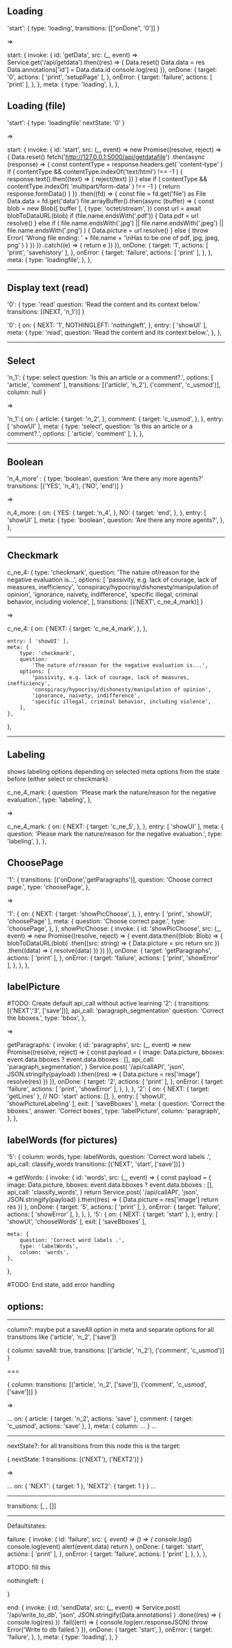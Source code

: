 
Loading
--------------------------------------------------

'start': {
    type: 'loading',
    transitions: [["onDone", '0']]
}

=>

start: {
    invoke: {
        id: 'getData',
        src: (_, event) =>
            Service.get('/api/getdata').then((res) => {
                Data.reset()
                Data.data = res
                Data.annotations['id'] = Data.data.id
                console.log(res)
            }),
        onDone: {
            target: '0',
            actions: [ 'print', 'setupPage' ],
        },
        onError: {
            target: 'failure',
            actions: [ 'print' ],
        },
    },
    meta: {
        type: 'loading',
    },
},

Loading (file)
--------------------------------------------------

'start': {
    type: 'loadingfile'
    nextState: '0'
}

=>

start: {
    invoke: {
        id: 'start',
        src: (_, event) =>
            new Promise((resolve, reject) => {
                Data.reset()
                fetch('http://127.0.0.1:5000/api/getdatafile')
                    .then(async (response) => {
                        const contentType = response.headers.get(
                            'content-type'
                        )
                        if (
                            contentType &&
                            contentType.indexOf('text/html') !== -1
                        ) {
                            response.text().then((text) => {
                                reject(text)
                            })
                        } else if (
                            contentType &&
                            contentType.indexOf(
                                'multipart/form-data'
                            ) !== -1
                        ) {
                            return response.formData()
                        }
                    })
                    .then((fd) => {
                        const file = fd.get('file') as File
                        Data.data = fd.get('data')
                        file.arrayBuffer().then(async (buffer) => {
                            const blob = new Blob([ buffer ], {
                                type: 'octet/stream',
                            })
                            const url = await blobToDataURL(blob)
                            if (file.name.endsWith('.pdf')) {
                                Data.pdf = url
                                resolve()
                            } else if (
                                file.name.endsWith('.jpg') ||
                                file.name.endsWith('.jpeg') ||
                                file.name.endsWith('.png')
                            ) {
                                Data.picture = url
                                resolve()
                            } else {
                                throw Error(
                                    'Wrong file ending: ' +
                                        file.name +
                                        '\nHas to be one of pdf, jpg, jpeg, png'
                                )
                            }
                        })
                    })
                    .catch((e) => {
                        return e
                    })
            }),
        onDone: {
            target: '1',
            actions: [ 'print', 'savehistory' ],
        },
        onError: {
            target: 'failure',
            actions: [ 'print' ],
        },
    },
    meta: {
        type: 'loadingfile',
    },
},

--------------------------------------------------


Display text (read)
--------------------------------------------------

'0': {
    type: 'read'
    question: 'Read the content and its context below.'
    transitions: [(NEXT, 'n_1')]
}


'0': {
    on: {
        NEXT: '1',
        NOTHINGLEFT: 'nothingleft',
    },
    entry: [ 'showUI' ],
    meta: {
        type: 'read',
        question:
            'Read the content and its context below.',
    },
},

--------------------------------------------------


Select
--------------------------------------------------

'n_1': {
    type: select
    question: 'Is this an article or a comment?.',
    options: [ 'article', 'comment' ],
    transitions: [('article', 'n_2'), ('comment', 'c_usmod')],
    column: null
}

=>

'n_1':{
    on: {
        article: {
            target: 'n_2',
        },
        comment: {
            target: 'c_usmod',
        },
    },
    entry: [ 'showUI' ],
    meta: {
        type: 'select',
        question: 'Is this an article or a comment?.',
        options: [ 'article', 'comment' ],
    },
},


--------------------------------------------------


Boolean
--------------------------------------------------

'n_4_more' : {
    type: 'boolean',
    question: 'Are there any more agents?'
    transitions: [('YES', 'n_4'), ('NO', 'end')]
}

=>

n_4_more: {
    on: {
        YES: {
            target: 'n_4',
        },
        NO: {
            target: 'end',
        },
    },
    entry: [ 'showUI' ],
    meta: {
        type: 'boolean',
        question: 'Are there any more agents?',
    },
},

--------------------------------------------------


Checkmark
--------------------------------------------------

c_ne_4: {
    type: 'checkmark',
    question: 'The nature of/reason for the negative evaluation is...',
    options: [
        'passivity, e.g. lack of courage, lack of measures, inefficiency',
        'conspiracy/hypocrisy/dishonesty/manipulation of opinion',
        'ignorance, naivety, indifference',
        'specific illegal, criminal behavior, including violence',
    ],
    transitions: [('NEXT', c_ne_4_mark)]
}

=>

c_ne_4: {
    on: {
        NEXT: {
            target: 'c_ne_4_mark',
        },
    },

    entry: [ 'showUI' ],
    meta: {
        type: 'checkmark',
        question:
            'The nature of/reason for the negative evaluation is...',
        options: [
            'passivity, e.g. lack of courage, lack of measures, inefficiency',
            'conspiracy/hypocrisy/dishonesty/manipulation of opinion',
            'ignorance, naivety, indifference',
            'specific illegal, criminal behavior, including violence',
        ],
    },
},


--------------------------------------------------


Labeling
--------------------------------------------------
shows labeling options depending on selected meta options from the state before (either select or checkmark)

c_ne_4_mark: {
    question: 'Please mark the nature/reason for the negative evaluation.',
    type: 'labeling',
},

=>

c_ne_4_mark: {
    on: {
        NEXT: {
            target: 'c_ne_5',
        },
    },
    entry: [ 'showUI' ],
    meta: {
        question:
            'Please mark the nature/reason for the negative evaluation.',
        type: 'labeling',
    },
},



ChoosePage
--------------------------------------------------

'1': {
    transitions: [('onDone','getParagraphs')],
    question: 'Choose correct page.',
    type: 'choosePage',
},

=>

'1': {
    on: {
        NEXT: {
            target: 'showPicChoose',
        },
    },
    entry: [ 'print', 'showUI', 'choosePage' ],
    meta: {
        question: 'Choose correct page.',
        type: 'choosePage',
    },
},
showPicChoose: {
    invoke: {
        id: 'showPicChoose',
        src: (_, event) =>
            new Promise((resolve, reject) => {
                event.data.then((blob: Blob) => {
                    blobToDataURL(blob)
                        .then((src: string) => {
                            Data.picture = src
                            return src
                        })
                        .then((data) => {
                            resolve(data)
                        })
                })
            }),
        onDone: {
            target: 'getParagraphs',
            actions: [ 'print' ],
        },
        onError: {
            target: 'failure',
            actions: [ 'print', 'showError' ],
        },
    },
},

labelPicture
--------------------------------------------------
#TODO: Create default api_call without active learning
'2': {
    transitions: [('NEXT','3', ['save'])],
    api_call: 'paragraph_segmentation'
    question: 'Correct the bboxes.',
    type: 'bbox',
},

=>

getParagraphs: {
    invoke: {
        id: 'paragraphs',
        src: (_, event) =>
            new Promise((resolve, reject) => {
                const payload = {
                    image: Data.picture,
                    bboxes: event.data.bboxes
                    ? event.data.bboxes
                    : [],
                    api_call: 'paragraph_segmentation',
                }
                Service.post(
                    '/api/callAPI',
                    'json',
                    JSON.stringify(payload)
                ).then((res) => {
                    Data.picture = res['image']
                    resolve(res)
                })
            }),
        onDone: {
            target: '2',
            actions: [ 'print' ],
        },
        onError: {
            target: 'failure',
            actions: [ 'print', 'showError' ],
        },
    },
},
'2': {
    on: {
        NEXT: { target: 'getLines' },
        // NO: 'start'
        actions: [],
    },
    entry: [ 'showUI', 'showPictureLabeling' ],
    exit: [ 'saveBboxes' ],
    meta: {
        question: 'Correct the bboxes.',
        answer: 'Correct boxes',
        type: 'labelPicture',
        column: 'paragraph',
    },
},


labelWords (for pictures)
--------------------------------------------------
'5': {
    column: words,
    type: labelWords,
    question: 'Correct word labels .',
    api_call: classify_words
    transitions: [('NEXT', 'start', ['save'])]
}

=>
getWords: {
    invoke: {
        id: 'words',
        src: (_, event) => {
            const payload = {
                image: Data.picture,
                bboxes: event.data.bboxes ? event.data.bboxes : [],
                api_call: 'classify_words',
            }
            return Service.post(
                '/api/callAPI',
                'json',
                JSON.stringify(payload)
            ).then((res) => {
                Data.picture = res['image']
                return res
            })
        },
        onDone: {
            target: '5',
            actions: [ 'print' ],
        },
        onError: {
            target: 'failure',
            actions: [ 'showError' ],
        },
    },
},
'5': {
    on: {
        NEXT: { target: 'start' },
    },
    entry: [ 'showUI', 'chooseWords' ],
    exit: [ 'saveBboxes' ],

    meta: {
        question: 'Correct word labels .',
        type: 'labelWords',
        column: 'words',
    },
},


#TODO: End state, add error handling

options:
----------------------------------------------------------------------------------------------------
----------------------------------------------------------------------------------------------------

column?: <name>
maybe put a saveAll option in meta and separate options for all transitions like ('article', 'n_2', ['save']) 

{
    column: <name>
    saveAll: true,
    transitions: [('article', 'n_2'), ('comment', 'c_usmod')]
}

===

{
    column: <name>
    transitions: [('article', 'n_2', ['save']), ('comment', 'c_usmod', ['save'])]
}

=>

...
    on: {
        article: {
            target: 'n_2',
            actions: 'save'
        },
        comment: {
            target: 'c_usmod',
            actions: 'save'
        },
    },
    meta: {
        column: <name>
        ...
    }
...

--------------------------------------------------

nextState?: <state>
for all transitions from this node this is the target:

{
    nextState: 1
    transitions: [('NEXT'), ('NEXT2')]
}

=>

...
    on: {
        'NEXT': {
            target: 1
        },
                'NEXT2': {
            target: 1
        }
    }
...

--------------------------------------------------

transitions: [<answer>, <target>, [<actions>]]

--------------------------------------------------

Defaultstates:

failure: {
    invoke: {
        id: 'failure',
        src: (_, event) => () => {
            console.log(_)
            console.log(event)
            alert(event.data)
            return
        },
        onDone: {
            target: 'start',
            actions: [ 'print' ],
        },
        onError: {
            target: 'failure',
            actions: [ 'print' ],
        },
    },
},

#TODO: fill this

nothingleft: {

}

end: {
    invoke: {
        id: 'sendData',
        src: (_, event) =>
            Service.post(
                '/api/write_to_db',
                'json',
                JSON.stringify(Data.annotations)
            )
                .done((res) => {
                    console.log(res)
                })
                .fail((err) => {
                    console.log(err.responseJSON)
                    throw Error('Write to db failed.')
                }),
        onDone: {
            target: 'start',
        },
        onError: {
            target: 'failure',
        },
    },
    meta: {
        type: 'loading',
    },
}